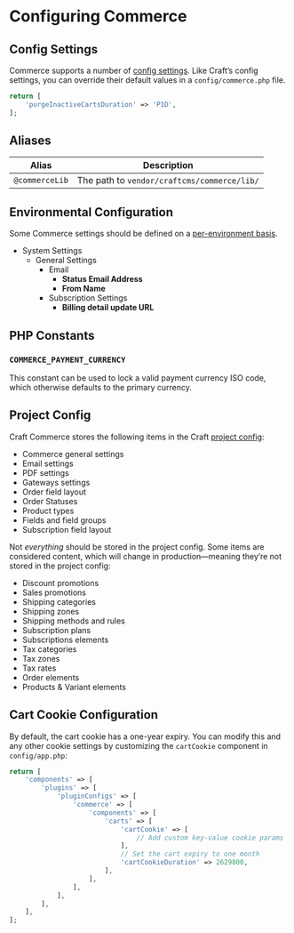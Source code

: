 # Configuring Commerce

## Config Settings

Commerce supports a number of [config settings](config-settings.md). Like Craft’s config settings, you can override their default values in a `config/commerce.php` file.

```php
return [
    'purgeInactiveCartsDuration' => 'P1D',
];
```

## Aliases

| Alias | Description
| ----- | -----------
| `@commerceLib` | The path to `vendor/craftcms/commerce/lib/`

## Environmental Configuration

Some Commerce settings should be defined on a [per-environment basis](/4.x/config/#environmental-configuration).

- System Settings
    - General Settings
        - Email
            - **Status Email Address**
            - **From Name**
        - Subscription Settings
            - **Billing detail update URL**

## PHP Constants

### `COMMERCE_PAYMENT_CURRENCY`

This constant can be used to lock a valid payment currency ISO code, which otherwise defaults to the primary currency.

## Project Config

Craft Commerce stores the following items in the Craft [project config](/4.x/project-config.md):

- Commerce general settings
- Email settings
- PDF settings
- Gateways settings
- Order field layout
- Order Statuses
- Product types
- Fields and field groups
- Subscription field layout

Not _everything_ should be stored in the project config. Some items are considered content, which will change in production—meaning they’re not stored in the project config:

- Discount promotions
- Sales promotions
- Shipping categories
- Shipping zones
- Shipping methods and rules
- Subscription plans
- Subscriptions elements
- Tax categories
- Tax zones
- Tax rates
- Order elements
- Products & Variant elements

## Cart Cookie Configuration

By default, the cart cookie has a one-year expiry. You can modify this and any other cookie settings by customizing the `cartCookie` component in `config/app.php`:

```php
return [
    'components' => [
        'plugins' => [
            'pluginConfigs' => [
                'commerce' => [
                    'components' => [
                        'carts' => [
                            'cartCookie' => [
                                // Add custom key-value cookie params
                            ],
                            // Set the cart expiry to one month
                            'cartCookieDuration' => 2629800,
                        ],
                    ],
                ],
            ],
        ],
    ],
];
```